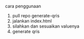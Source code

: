cara penggunaan
1. pull repo generate-qris
2. jalankan index.html
3. silahkan dan sesuaikan valuenya
4. generate qris
